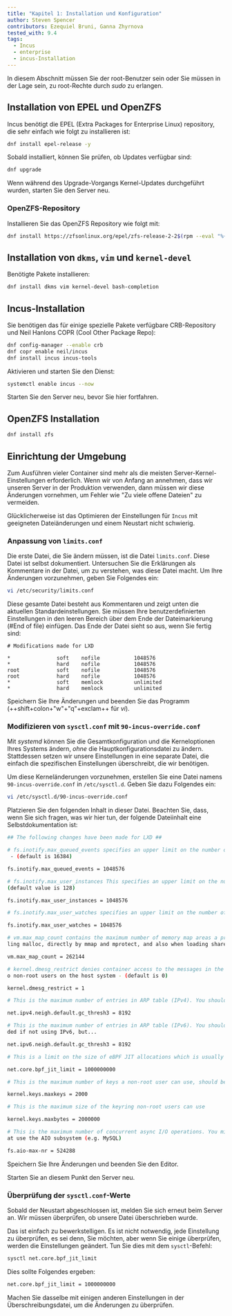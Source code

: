 ```yaml
---
title: "Kapitel 1: Installation und Konfiguration"
author: Steven Spencer
contributors: Ezequiel Bruni, Ganna Zhyrnova
tested_with: 9.4
tags:
  - Incus
  - enterprise
  - incus-Installation
---
```


In diesem Abschnitt müssen Sie der root-Benutzer sein oder Sie müssen in der Lage sein, zu root-Rechte durch _sudo_ zu erlangen.

## Installation von EPEL und OpenZFS

Incus benötigt die EPEL (Extra Packages for Enterprise Linux) repository, die sehr einfach wie folgt zu installieren ist:

```bash
dnf install epel-release -y
```

Sobald installiert, können Sie prüfen, ob Updates verfügbar sind:

```bash
dnf upgrade
```

Wenn während des Upgrade-Vorgangs Kernel-Updates durchgeführt wurden, starten Sie den Server neu.

### OpenZFS-Repository

Installieren Sie das OpenZFS Repository wie folgt mit:

```bash
dnf install https://zfsonlinux.org/epel/zfs-release-2-2$(rpm --eval "%{dist}").noarch.rpm
```

## Installation von `dkms`, `vim` und `kernel-devel`

Benötigte Pakete installieren:

```bash
dnf install dkms vim kernel-devel bash-completion
```

## Incus-Installation

Sie benötigen das für einige spezielle Pakete verfügbare CRB-Repository und Neil Hanlons COPR (Cool Other Package Repo):

```bash
dnf config-manager --enable crb
dnf copr enable neil/incus
dnf install incus incus-tools
```

Aktivieren und starten Sie den Dienst:

```bash
systemctl enable incus --now
```

Starten Sie den Server neu, bevor Sie hier fortfahren.

## OpenZFS Installation

```bash
dnf install zfs
```

## Einrichtung der Umgebung

Zum Ausführen vieler Container sind mehr als die meisten Server-Kernel-Einstellungen erforderlich. Wenn wir von Anfang an annehmen, dass wir unseren Server in der Produktion verwenden, dann müssen wir diese Änderungen vornehmen, um Fehler wie "Zu viele offene Dateien" zu vermeiden.

Glücklicherweise ist das Optimieren der Einstellungen für `Incus` mit geeigneten Dateiänderungen und einem Neustart nicht schwierig.

### Anpassung von `limits.conf`

Die erste Datei, die Sie ändern müssen, ist die Datei `limits.conf`. Diese Datei ist selbst dokumentiert. Untersuchen Sie die Erklärungen als Kommentare in der Datei, um zu verstehen, was diese Datei macht. Um Ihre Änderungen vorzunehmen, geben Sie Folgendes ein:

```bash
vi /etc/security/limits.conf
```

Diese gesamte Datei besteht aus Kommentaren und zeigt unten die aktuellen Standardeinstellungen. Sie müssen Ihre benutzerdefinierten Einstellungen in den leeren Bereich über dem Ende der Dateimarkierung (#End of file) einfügen. Das Ende der Datei sieht so aus, wenn Sie fertig sind:

```text
# Modifications made for LXD

*               soft    nofile           1048576
*               hard    nofile           1048576
root            soft    nofile           1048576
root            hard    nofile           1048576
*               soft    memlock          unlimited
*               hard    memlock          unlimited
```

Speichern Sie Ihre Änderungen und beenden Sie das Programm (++shift+colon+"w"+"q"+exclam++ für _vi_).

### Modifizieren von `sysctl.conf` mit `90-incus-override.conf`

Mit _systemd_ können Sie die Gesamtkonfiguration und die Kerneloptionen Ihres Systems ändern, _ohne_ die Hauptkonfigurationsdatei zu ändern. Stattdessen setzen wir unsere Einstellungen in eine separate Datei, die einfach die spezifischen Einstellungen überschreibt, die wir benötigen.

Um diese Kerneländerungen vorzunehmen, erstellen Sie eine Datei namens `90-incus-override.conf` in `/etc/sysctl.d`. Geben Sie dazu Folgendes ein:

```bash
vi /etc/sysctl.d/90-incus-override.conf
```

Platzieren Sie den folgenden Inhalt in dieser Datei. Beachten Sie, dass, wenn Sie sich fragen, was wir hier tun, der folgende Dateiinhalt eine Selbstdokumentation ist:

```bash
## The following changes have been made for LXD ##

# fs.inotify.max_queued_events specifies an upper limit on the number of events that can be queued to the corresponding inotify instance
 - (default is 16384)

fs.inotify.max_queued_events = 1048576

# fs.inotify.max_user_instances This specifies an upper limit on the number of inotify instances that can be created per real user ID -
(default value is 128)

fs.inotify.max_user_instances = 1048576

# fs.inotify.max_user_watches specifies an upper limit on the number of watches that can be created per real user ID - (default is 8192)

fs.inotify.max_user_watches = 1048576

# vm.max_map_count contains the maximum number of memory map areas a process may have. Memory map areas are used as a side-effect of cal
ling malloc, directly by mmap and mprotect, and also when loading shared libraries - (default is 65530)

vm.max_map_count = 262144

# kernel.dmesg_restrict denies container access to the messages in the kernel ring buffer. Please note that this also will deny access t
o non-root users on the host system - (default is 0)

kernel.dmesg_restrict = 1

# This is the maximum number of entries in ARP table (IPv4). You should increase this if you create over 1024 containers.

net.ipv4.neigh.default.gc_thresh3 = 8192

# This is the maximum number of entries in ARP table (IPv6). You should increase this if you plan to create over 1024 containers.Not nee
ded if not using IPv6, but...

net.ipv6.neigh.default.gc_thresh3 = 8192

# This is a limit on the size of eBPF JIT allocations which is usually set to PAGE_SIZE * 40000. Set this to 1000000000 if you are running Rocky Linux 9.x

net.core.bpf_jit_limit = 1000000000

# This is the maximum number of keys a non-root user can use, should be higher than the number of containers

kernel.keys.maxkeys = 2000

# This is the maximum size of the keyring non-root users can use

kernel.keys.maxbytes = 2000000

# This is the maximum number of concurrent async I/O operations. You might need to increase it further if you have a lot of workloads th
at use the AIO subsystem (e.g. MySQL)

fs.aio-max-nr = 524288
```

Speichern Sie Ihre Änderungen und beenden Sie den Editor.

Starten Sie an diesem Punkt den Server neu.

### Überprüfung der `sysctl.conf`-Werte

Sobald der Neustart abgeschlossen ist, melden Sie sich erneut beim Server an. Wir müssen überprüfen, ob unsere Datei überschrieben wurde.

Das ist einfach zu bewerkstelligen. Es ist nicht notwendig, jede Einstellung zu überprüfen, es sei denn, Sie möchten, aber wenn Sie einige überprüfen, werden die Einstellungen geändert. Tun Sie dies mit dem `sysctl`-Befehl:

```bash
sysctl net.core.bpf_jit_limit
```

Dies sollte Folgendes ergeben:

```bash
net.core.bpf_jit_limit = 1000000000 
```

Machen Sie dasselbe mit einigen anderen Einstellungen in der Überschreibungsdatei, um die Änderungen zu überprüfen.
